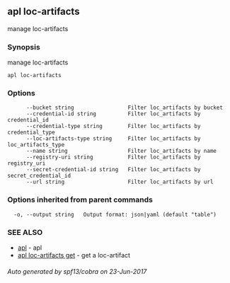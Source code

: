 ## apl loc-artifacts

manage loc-artifacts

### Synopsis


manage loc-artifacts

```
apl loc-artifacts
```

### Options

```
      --bucket string                 Filter loc_artifacts by bucket
      --credential-id string          Filter loc_artifacts by credential_id
      --credential-type string        Filter loc_artifacts by credential_type
      --loc-artifacts-type string     Filter loc_artifacts by loc_artifacts_type
      --name string                   Filter loc_artifacts by name
      --registry-uri string           Filter loc_artifacts by registry_uri
      --secret-credential-id string   Filter loc_artifacts by secret_credential_id
      --url string                    Filter loc_artifacts by url
```

### Options inherited from parent commands

```
  -o, --output string   Output format: json|yaml (default "table")
```

### SEE ALSO
* [apl](apl.md)	 - apl
* [apl loc-artifacts get](apl_loc-artifacts_get.md)	 - get a loc-artifact

###### Auto generated by spf13/cobra on 23-Jun-2017
